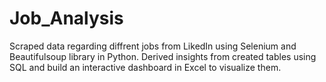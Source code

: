 # Job_Analysis
Scraped data regarding diffrent jobs from LikedIn using Selenium and Beautifulsoup library in Python. Derived insights from created tables using SQL and build an interactive dashboard in Excel to visualize them.
